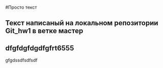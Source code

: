 #Просто текст
## Текст написаный на локальном репозитории Git_hw1 в ветке мастер

## dfgfdgfdgdfgfrt6555

gfgdssdfsdfsdf